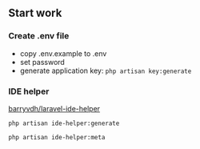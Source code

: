 

## Start work

### Create .env file
 - copy .env.example to .env
 - set password
 - generate application key: `php artisan key:generate` 

### IDE helper
[barryvdh/laravel-ide-helper](https://github.com/barryvdh/laravel-ide-helper "github.com")

`php artisan ide-helper:generate`

`php artisan ide-helper:meta`
